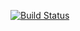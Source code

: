 [![Build Status](https://travis-ci.org/buehler/go-elastic-twitterbeat.svg?branch=master)](https://travis-ci.org/buehler/go-elastic-twitterbeat)